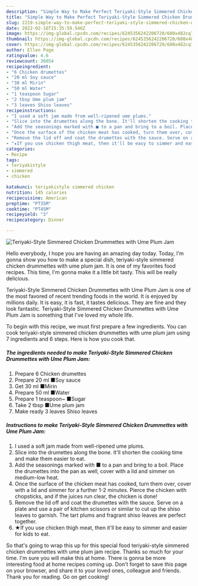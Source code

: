```yaml
---
description: "Simple Way to Make Perfect Teriyaki-Style Simmered Chicken Drummettes with Ume Plum Jam"
title: "Simple Way to Make Perfect Teriyaki-Style Simmered Chicken Drummettes with Ume Plum Jam"
slug: 2219-simple-way-to-make-perfect-teriyaki-style-simmered-chicken-drummettes-with-ume-plum-jam
date: 2022-02-16T15:35:59.546Z
image: https://img-global.cpcdn.com/recipes/6245356242206720/680x482cq70/teriyaki-style-simmered-chicken-drummettes-with-ume-plum-jam-recipe-main-photo.jpg
thumbnail: https://img-global.cpcdn.com/recipes/6245356242206720/680x482cq70/teriyaki-style-simmered-chicken-drummettes-with-ume-plum-jam-recipe-main-photo.jpg
cover: https://img-global.cpcdn.com/recipes/6245356242206720/680x482cq70/teriyaki-style-simmered-chicken-drummettes-with-ume-plum-jam-recipe-main-photo.jpg
author: Ellen Page
ratingvalue: 4.6
reviewcount: 36054
recipeingredient:
- "6 Chicken drumettes"
- "20 ml Soy sauce"
- "30 ml Mirin"
- "50 ml Water"
- "1 teaspoon Sugar"
- "2 tbsp Ume plum jam"
- "3 leaves Shiso leaves"
recipeinstructions:
- "I used a soft jam made from well-ripened ume plums."
- "Slice into the drumettes along the bone. It'll shorten the cooking time and make them easier to eat."
- "Add the seasonings marked with ■ to a pan and bring to a boil. Place the drumettes into the pan as well, cover with a lid and simmer on medium-low heat."
- "Once the surface of the chicken meat has cooked, turn them over, cover with a lid and simmer for a further 1-2 minutes. Pierce the chicken with chopsticks, and if the juices run clear, the chicken is done!"
- "Remove the lid off and coat the drumettes with the sauce. Serve on a plate and use a pair of kitchen scissors or similar to cut up the shiso leaves to garnish. The tart plums and fragrant shiso leaves are perfect together."
- "★If you use chicken thigh meat, then it'll be easy to simmer and easier for kids to eat."
categories:
- Recipe
tags:
- teriyakistyle
- simmered
- chicken

katakunci: teriyakistyle simmered chicken 
nutrition: 145 calories
recipecuisine: American
preptime: "PT35M"
cooktime: "PT45M"
recipeyield: "3"
recipecategory: Dinner

---
```



![Teriyaki-Style Simmered Chicken Drummettes with Ume Plum Jam](https://img-global.cpcdn.com/recipes/6245356242206720/680x482cq70/teriyaki-style-simmered-chicken-drummettes-with-ume-plum-jam-recipe-main-photo.jpg)

Hello everybody, I hope you are having an amazing day today. Today, I'm gonna show you how to make a special dish, teriyaki-style simmered chicken drummettes with ume plum jam. It is one of my favorites food recipes. This time, I'm gonna make it a little bit tasty. This will be really delicious.

Teriyaki-Style Simmered Chicken Drummettes with Ume Plum Jam is one of the most favored of recent trending foods in the world. It is enjoyed by millions daily. It is easy, it is fast, it tastes delicious. They are fine and they look fantastic. Teriyaki-Style Simmered Chicken Drummettes with Ume Plum Jam is something that I've loved my whole life.




To begin with this recipe, we must first prepare a few ingredients. You can cook teriyaki-style simmered chicken drummettes with ume plum jam using 7 ingredients and 6 steps. Here is how you cook that.

<!--inarticleads1-->

##### The ingredients needed to make Teriyaki-Style Simmered Chicken Drummettes with Ume Plum Jam:

1. Prepare 6 Chicken drumettes
1. Prepare 20 ml ■Soy sauce
1. Get 30 ml ■Mirin
1. Prepare 50 ml ■Water
1. Prepare 1 teaspoon~ ■Sugar
1. Take 2 tbsp ■Ume plum jam
1. Make ready 3 leaves Shiso leaves




<!--inarticleads2-->

##### Instructions to make Teriyaki-Style Simmered Chicken Drummettes with Ume Plum Jam:

1. I used a soft jam made from well-ripened ume plums.
1. Slice into the drumettes along the bone. It'll shorten the cooking time and make them easier to eat.
1. Add the seasonings marked with ■ to a pan and bring to a boil. Place the drumettes into the pan as well, cover with a lid and simmer on medium-low heat.
1. Once the surface of the chicken meat has cooked, turn them over, cover with a lid and simmer for a further 1-2 minutes. Pierce the chicken with chopsticks, and if the juices run clear, the chicken is done!
1. Remove the lid off and coat the drumettes with the sauce. Serve on a plate and use a pair of kitchen scissors or similar to cut up the shiso leaves to garnish. The tart plums and fragrant shiso leaves are perfect together.
1. ★If you use chicken thigh meat, then it'll be easy to simmer and easier for kids to eat.




So that's going to wrap this up for this special food teriyaki-style simmered chicken drummettes with ume plum jam recipe. Thanks so much for your time. I'm sure you will make this at home. There is gonna be more interesting food at home recipes coming up. Don't forget to save this page on your browser, and share it to your loved ones, colleague and friends. Thank you for reading. Go on get cooking!
